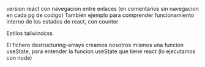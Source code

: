 version react con navegacion entre enlaces (en comentarios sin navegacion en cada pg de codigo)
También ejemplo para comprender funcionamiento interno de los estados de react, con counter

Estilos tailwindcss

El fichero destructuring-arrays creamos nosotros mismos una funcion useState, para entender la funcion useState que tiene react (lo ejecutamos con node)